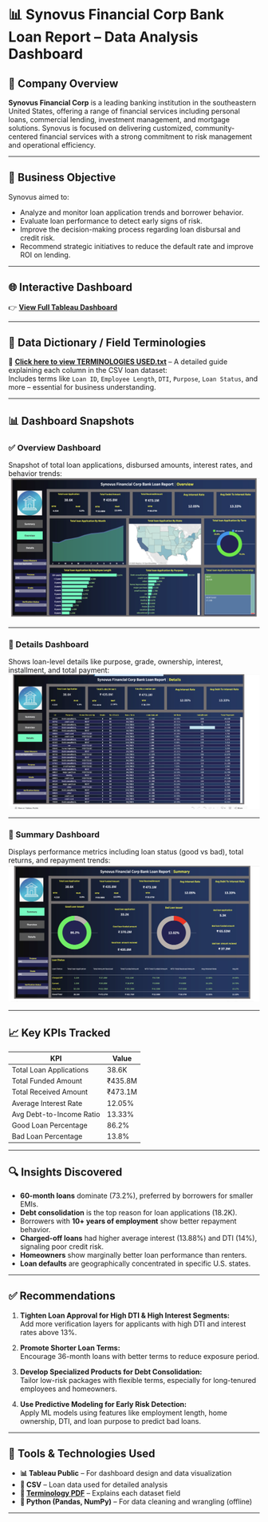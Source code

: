 # 📊 Synovus Financial Corp Bank Loan Report – Data Analysis Dashboard

## 🏦 Company Overview

**Synovus Financial Corp** is a leading banking institution in the southeastern United States, offering a range of financial services including personal loans, commercial lending, investment management, and mortgage solutions. Synovus is focused on delivering customized, community-centered financial services with a strong commitment to risk management and operational efficiency.

---

## 🎯 Business Objective

Synovus aimed to:
- Analyze and monitor loan application trends and borrower behavior.
- Evaluate loan performance to detect early signs of risk.
- Improve the decision-making process regarding loan disbursal and credit risk.
- Recommend strategic initiatives to reduce the default rate and improve ROI on lending.

---

## 🌐 Interactive Dashboard

👉 **[View Full Tableau Dashboard](https://public.tableau.com/app/profile/rishabh.parakh1925/viz/SynovusFinancialCorpDataAnalysis/Overview)**

---

## 📄 Data Dictionary / Field Terminologies

📘 **[Click here to view TERMINOLOGIES USED.txt](TERMINOLOGIES%20USED.txt)** – A detailed guide explaining each column in the CSV loan dataset:  
Includes terms like `Loan ID`, `Employee Length`, `DTI`, `Purpose`, `Loan Status`, and more – essential for business understanding.

---

## 📊 Dashboard Snapshots

### ✅ Overview Dashboard  
Snapshot of total loan applications, disbursed amounts, interest rates, and behavior trends:  
![Overview](Images/Synovus_Financial_Corp_Bank_Loan_Report_Overview.png)

---

### 📌 Details Dashboard  
Shows loan-level details like purpose, grade, ownership, interest, installment, and total payment:  
![Details](Images/Synovus_Financial_Corp_Bank_Loan_Report_Details.png)

---

### 🔄 Summary Dashboard  
Displays performance metrics including loan status (good vs bad), total returns, and repayment trends:  
![Summary](Images/Synovus_Financial_Corp_Bank_Loan_Report_Summary.png)

---

## 📈 Key KPIs Tracked

| KPI                        | Value           |
|---------------------------|------------------|
| Total Loan Applications   | 38.6K           |
| Total Funded Amount       | ₹435.8M         |
| Total Received Amount     | ₹473.1M         |
| Average Interest Rate     | 12.05%          |
| Avg Debt-to-Income Ratio  | 13.33%          |
| Good Loan Percentage      | 86.2%           |
| Bad Loan Percentage       | 13.8%           |

---

## 🔍 Insights Discovered

- **60-month loans** dominate (73.2%), preferred by borrowers for smaller EMIs.
- **Debt consolidation** is the top reason for loan applications (18.2K).
- Borrowers with **10+ years of employment** show better repayment behavior.
- **Charged-off loans** had higher average interest (13.88%) and DTI (14%), signaling poor credit risk.
- **Homeowners** show marginally better loan performance than renters.
- **Loan defaults** are geographically concentrated in specific U.S. states.

---

## ✅ Recommendations

1. **Tighten Loan Approval for High DTI & High Interest Segments:**  
   Add more verification layers for applicants with high DTI and interest rates above 13%.

2. **Promote Shorter Loan Terms:**  
   Encourage 36-month loans with better terms to reduce exposure period.

3. **Develop Specialized Products for Debt Consolidation:**  
   Tailor low-risk packages with flexible terms, especially for long-tenured employees and homeowners.

4. **Use Predictive Modeling for Early Risk Detection:**  
   Apply ML models using features like employment length, home ownership, DTI, and loan purpose to predict bad loans.

---

## 🧰 Tools & Technologies Used

- **📊 Tableau Public** – For dashboard design and data visualization
- **📁 CSV** – Loan data used for detailed analysis
- **📄 [Terminology PDF](TERMINOLOGIES%20USED.txt)** – Explains each dataset field
- **🧮 Python (Pandas, NumPy)** – For data cleaning and wrangling (offline)

---

